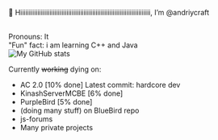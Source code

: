 👋 Hiiiiiiiiiiiiiiiiiiiiiiiiiiiiiiiiiiiiiiiiiiiiiiiiiiiiiiiiiiiiiiiiiiiiiiiiiiii, I’m @andriycraft
<br>
<br>



Pronouns: It
<br>
"Fun" fact: i am learning C++ and Java
<br>
![My GitHub stats](https://github-readme-stats.vercel.app/api?username=andriycraft&count_private=true)


Currently <s>working</s> dying on:

   * AC 2.0 [10% done] Latest commit: hardcore dev
   * KinashServerMCBE [6% done]
   * PurpleBird [5% done]
   * (doing many stuff) on BlueBird repo
   * js-forums
   * Many private projects
